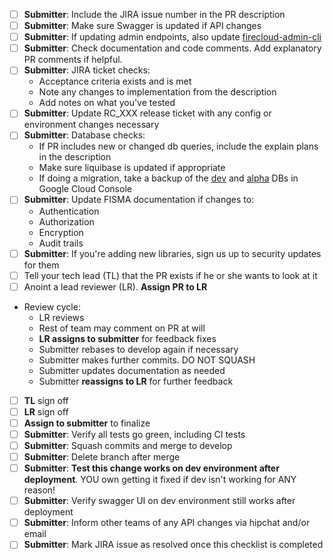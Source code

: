 - [ ] **Submitter**: Include the JIRA issue number in the PR description
- [ ] **Submitter**: Make sure Swagger is updated if API changes
- [ ] **Submitter**: If updating admin endpoints, also update [firecloud-admin-cli](https://github.com/broadinstitute/firecloud-admin-cli)
- [ ] **Submitter**: Check documentation and code comments. Add explanatory PR comments if helpful.
- [ ] **Submitter**: JIRA ticket checks:
  * Acceptance criteria exists and is met
  * Note any changes to implementation from the description
  * Add notes on what you've tested
- [ ] **Submitter**: Update RC_XXX release ticket with any config or environment changes necessary
- [ ] **Submitter**: Database checks:
  * If PR includes new or changed db queries, include the explain plans in the description
  * Make sure liquibase is updated if appropriate
  * If doing a migration, take a backup of the
  [dev](https://console.cloud.google.com/sql/instances/terraform-qfarbdq3lrexxck5htofjs5z6m/backups?project=broad-dsde-dev&organizationId=548622027621)
  and
  [alpha](https://console.cloud.google.com/sql/instances/terraform-r4caezzc35c4tb7pgdhwkmme4y/backups?project=broad-dsde-alpha&organizationId=548622027621)
  DBs in Google Cloud Console
- [ ] **Submitter**: Update FISMA documentation if changes to:
  * Authentication
  * Authorization
  * Encryption
  * Audit trails
- [ ] **Submitter**: If you're adding new libraries, sign us up to security updates for them
- [ ] Tell your tech lead (TL) that the PR exists if he or she wants to look at it
- [ ] Anoint a lead reviewer (LR). **Assign PR to LR**
* Review cycle:
  * LR reviews
  * Rest of team may comment on PR at will
  * **LR assigns to submitter** for feedback fixes
  * Submitter rebases to develop again if necessary
  * Submitter makes further commits. DO NOT SQUASH
  * Submitter updates documentation as needed
  * Submitter **reassigns to LR** for further feedback
- [ ] **TL** sign off
- [ ] **LR** sign off
- [ ] **Assign to submitter** to finalize
- [ ] **Submitter**: Verify all tests go green, including CI tests
- [ ] **Submitter**: Squash commits and merge to develop
- [ ] **Submitter**: Delete branch after merge
- [ ] **Submitter**: **Test this change works on dev environment after deployment**. YOU own getting it fixed if dev isn't working for ANY reason!
- [ ] **Submitter**: Verify swagger UI on dev environment still works after deployment
- [ ] **Submitter**: Inform other teams of any API changes via hipchat and/or email
- [ ] **Submitter**: Mark JIRA issue as resolved once this checklist is completed
